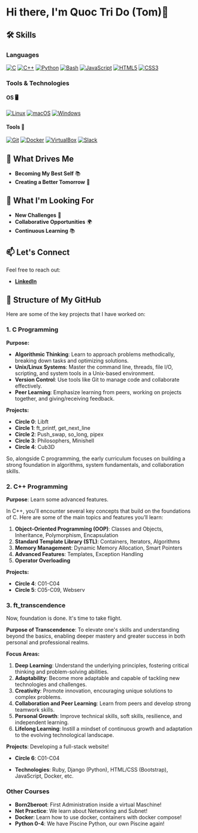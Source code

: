 # Hi there, I'm Quoc Tri Do (Tom)👋

## 🛠️ Skills

### Languages
[![C](https://img.shields.io/badge/C-00599C?logo=c&logoColor=white)](#)
[![C++](https://img.shields.io/badge/C%2B%2B-F34B7D?logo=cplusplus&logoColor=white)](#)
[![Python](https://img.shields.io/badge/Python-3776AB?logo=python&logoColor=fff)](#)
[![Bash](https://img.shields.io/badge/Bash-4EAA25?logo=gnu-bash&logoColor=white)](#)
[![JavaScript](https://img.shields.io/badge/JavaScript-F7DF1E?logo=javascript&logoColor=black)](#)
[![HTML5](https://img.shields.io/badge/HTML5-E34F26?logo=html5&logoColor=white)](#)
[![CSS3](https://img.shields.io/badge/CSS3-1572B6?logo=css3&logoColor=white)](#)

### Tools & Technologies

#### OS 🖥️
[![Linux](https://img.shields.io/badge/Linux-FCC624?logo=linux&logoColor=black)](#)
[![macOS](https://img.shields.io/badge/macOS-000000?logo=apple&logoColor=white)](#)
[![Windows](https://img.shields.io/badge/Windows-0078D4?logo=windows&logoColor=white)](#)

#### Tools 🔧
[![Git](https://img.shields.io/badge/Git-F05032?logo=git&logoColor=fff)](#)
[![Docker](https://img.shields.io/badge/Docker-2496ED?logo=docker&logoColor=white)](#)
[![VirtualBox](https://img.shields.io/badge/VirtualBox-183C6C?logo=virtualbox&logoColor=white)](#)
[![Slack](https://img.shields.io/badge/Slack-4A154B?logo=slack&logoColor=white)](#)

## 🚀 What Drives Me

- **Becoming My Best Self** 📚
- **Creating a Better Tomorrow** 🤝

## 🌱 What I'm Looking For

- **New Challenges** 💪
- **Collaborative Opportunities** 🌍
- **Continuous Learning** 📚

## 📫 Let's Connect

Feel free to reach out:

- **[LinkedIn](https://www.linkedin.com/in/TomTris/)**

## 📂 Structure of My GitHub

Here are some of the key projects that I have worked on:

### 1. C Programming
**Purpose:**
- **Algorithmic Thinking**: Learn to approach problems methodically, breaking down tasks and optimizing solutions.
- **Unix/Linux Systems**: Master the command line, threads, file I/O, scripting, and system tools in a Unix-based environment.
- **Version Control**: Use tools like Git to manage code and collaborate effectively.
- **Peer Learning**: Emphasize learning from peers, working on projects together, and giving/receiving feedback.

**Projects:**
- **Circle 0**: Libft
- **Circle 1**: ft_printf, get_next_line
- **Circle 2**: Push_swap, so_long, pipex
- **Circle 3**: Philosophers, Minishell
- **Circle 4**: Cub3D

So, alongside C programming, the early curriculum focuses on building a strong foundation in algorithms, system fundamentals, and collaboration skills.

### 2. C++ Programming
**Purpose**: Learn some advanced features.

In C++, you'll encounter several key concepts that build on the foundations of C. Here are some of the main topics and features you’ll learn:
1. **Object-Oriented Programming (OOP)**: Classes and Objects, Inheritance, Polymorphism, Encapsulation
2. **Standard Template Library (STL)**: Containers, Iterators, Algorithms
3. **Memory Management**: Dynamic Memory Allocation, Smart Pointers
4. **Advanced Features**: Templates, Exception Handling
5. **Operator Overloading**

**Projects:**
- **Circle 4**: C01-C04
- **Circle 5**: C05-C09, Webserv

### 3. ft_transcendence
Now, foundation is done. It's time to take flight.

**Purpose of Transcendence**: To elevate one's skills and understanding beyond the basics, enabling deeper mastery and greater success in both personal and professional realms.

**Focus Areas:**
1. **Deep Learning**: Understand the underlying principles, fostering critical thinking and problem-solving abilities.
2. **Adaptability**: Become more adaptable and capable of tackling new technologies and challenges.
3. **Creativity**: Promote innovation, encouraging unique solutions to complex problems.
4. **Collaboration and Peer Learning**: Learn from peers and develop strong teamwork skills.
5. **Personal Growth**: Improve technical skills, soft skills, resilience, and independent learning.
6. **Lifelong Learning**: Instill a mindset of continuous growth and adaptation to the evolving technological landscape.

**Projects**: Developing a full-stack website!
- **Circle 6**: C01-C04

- **Technologies**: Ruby, Django (Python), HTML/CSS (Bootstrap), JavaScript, Docker, etc.

### Other Courses
- **Born2beroot**: First Administration inside a virtual Maschine!
- **Net Practice**: We learn about Networking and Subnet!
- **Docker**: Learn how to use docker, containers with docker compose!
- **Python 0-4**: We have Piscine Python, our own Piscine again!
